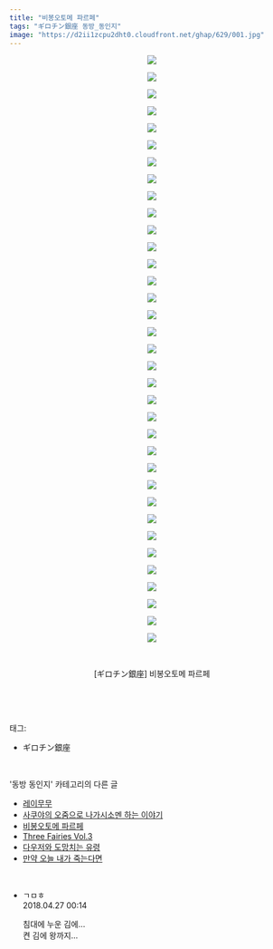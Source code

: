 ```yaml
---
title: "비봉오토메 파르페"
tags: "ギロチン銀座 동방_동인지"
image: "https://d2ii1zcpu2dht0.cloudfront.net/ghap/629/001.jpg"
---
```

<div class="article">
<p style="text-align: center; clear: none; float: none;"><img src="{{ site.imgserver9 }}/ghap/629/001.jpg"/></p>
<p style="text-align: center; clear: none; float: none;"><img src="{{ site.imgserver9 }}/ghap/629/002.jpg"/></p>
<p style="text-align: center; clear: none; float: none;"><img src="{{ site.imgserver9 }}/ghap/629/003.jpg"/></p>
<p style="text-align: center; clear: none; float: none;"><img src="{{ site.imgserver9 }}/ghap/629/004.jpg"/></p>
<p style="text-align: center; clear: none; float: none;"><img src="{{ site.imgserver9 }}/ghap/629/005.jpg"/></p>
<p style="text-align: center; clear: none; float: none;"><img src="{{ site.imgserver9 }}/ghap/629/006.jpg"/></p>
<p style="text-align: center; clear: none; float: none;"><img src="{{ site.imgserver9 }}/ghap/629/007.jpg"/></p>
<p style="text-align: center; clear: none; float: none;"><img src="{{ site.imgserver9 }}/ghap/629/008.jpg"/></p>
<p style="text-align: center; clear: none; float: none;"><img src="{{ site.imgserver9 }}/ghap/629/009.jpg"/></p>
<p style="text-align: center; clear: none; float: none;"><img src="{{ site.imgserver9 }}/ghap/629/010.jpg"/></p>
<p style="text-align: center; clear: none; float: none;"><img src="{{ site.imgserver9 }}/ghap/629/011.jpg"/></p>
<p style="text-align: center; clear: none; float: none;"><img src="{{ site.imgserver9 }}/ghap/629/012.jpg"/></p>
<p style="text-align: center; clear: none; float: none;"><img src="{{ site.imgserver9 }}/ghap/629/013.jpg"/></p>
<p style="text-align: center; clear: none; float: none;"><img src="{{ site.imgserver9 }}/ghap/629/014.jpg"/></p>
<p style="text-align: center; clear: none; float: none;"><img src="{{ site.imgserver9 }}/ghap/629/015.jpg"/></p>
<p style="text-align: center; clear: none; float: none;"><img src="{{ site.imgserver9 }}/ghap/629/016.jpg"/></p>
<p style="text-align: center; clear: none; float: none;"><img src="{{ site.imgserver9 }}/ghap/629/017.jpg"/></p>
<p style="text-align: center; clear: none; float: none;"><img src="{{ site.imgserver9 }}/ghap/629/018.jpg"/></p>
<p style="text-align: center; clear: none; float: none;"><img src="{{ site.imgserver9 }}/ghap/629/019.jpg"/></p>
<p style="text-align: center; clear: none; float: none;"><img src="{{ site.imgserver9 }}/ghap/629/020.jpg"/></p>
<p style="text-align: center; clear: none; float: none;"><img src="{{ site.imgserver9 }}/ghap/629/021.jpg"/></p>
<p style="text-align: center; clear: none; float: none;"><img src="{{ site.imgserver9 }}/ghap/629/022.jpg"/></p>
<p style="text-align: center; clear: none; float: none;"><img src="{{ site.imgserver9 }}/ghap/629/023.jpg"/></p>
<p style="text-align: center; clear: none; float: none;"><img src="{{ site.imgserver9 }}/ghap/629/024.jpg"/></p>
<p style="text-align: center; clear: none; float: none;"><img src="{{ site.imgserver9 }}/ghap/629/025.jpg"/></p>
<p style="text-align: center; clear: none; float: none;"><img src="{{ site.imgserver9 }}/ghap/629/026.jpg"/></p>
<p style="text-align: center; clear: none; float: none;"><img src="{{ site.imgserver9 }}/ghap/629/027.jpg"/></p>
<p style="text-align: center; clear: none; float: none;"><img src="{{ site.imgserver9 }}/ghap/629/028.jpg"/></p>
<p style="text-align: center; clear: none; float: none;"><img src="{{ site.imgserver9 }}/ghap/629/029.jpg"/></p>
<p style="text-align: center; clear: none; float: none;"><img src="{{ site.imgserver9 }}/ghap/629/030.jpg"/></p>
<p style="text-align: center; clear: none; float: none;"><img src="{{ site.imgserver9 }}/ghap/629/031.jpg"/></p>
<p style="text-align: center; clear: none; float: none;"><img src="{{ site.imgserver9 }}/ghap/629/032.jpg"/></p>
<p style="text-align: center; clear: none; float: none;"><img src="{{ site.imgserver9 }}/ghap/629/033.jpg"/></p>
<p style="text-align: center; clear: none; float: none;"><img src="{{ site.imgserver9 }}/ghap/629/034.jpg"/></p>
<p style="text-align: center; clear: none; float: none;"><img src="{{ site.imgserver9 }}/ghap/629/035.jpg"/></p>
<p style="text-align: center; clear: none; float: none;"><br/></p>
<p style="text-align: center; clear: none; float: none;">[ギロチン銀座] 비봉오토메 파르페</p>
<p><br/></p>
</div><br/>
<div class="tagTrail">
<p>태그: </p>
<ul>
<li>ギロチン銀座</li>
</ul>
</div><br/>
<div class="another">
<p>'동방 동인지' 카테고리의 다른 글</p>
<ul>
<li><a href="/ghap_631">레이무무</a></li>
<li><a href="/ghap_630">사쿠야의 오줌으로 나가시소멘 하는 이야기</a></li>
<li><a href="/ghap_629">비봉오토메 파르페</a></li>
<li><a href="/ghap_628">Three Fairies Vol.3</a></li>
<li><a href="/ghap_627">다우저와 도망치는 유령</a></li>
<li><a href="/ghap_626">만약 오늘 내가 죽는다면</a></li>
</ul>
</div><br/>
<div class="cb_module cb_fluid">
<div class="cb_wrt cb_profile">
<div class="comment">
<ul>
<li class="cb_thumb_off" id="comment15245804">
<div class="cb_comment_area">
<div class="cb_info_area">
<div class="cb_section">
<span class="cb_nick_name">ㄱㅁㅎ</span>
</div>
<div class="cb_section">
<span class="cb_date">2018.04.27 00:14 </span>
</div>
</div>
<div class="cb_dsc_comment">
<p class="cb_dsc">
											침대에 누운 김에...<br/>
켠 김에 왕까지...
										</p>
</div>
</div></li>
</ul>
</div>
</div><!-- commentList close -->
</div><br/>
